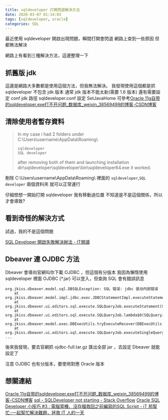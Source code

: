 ```yaml
---
title: sqldeveloper 打開閃退解決方法
date: 2020-03-07 01:14:03
tags: [sqldeveloper, oracle]
categories: SQL
---
```


最近使用 sqldeveloper 開啟出現問題，瞬間打開會閃退
網路上查到一些原因
但都無法解決

<!--more-->

網路上有看到三種解決方法，這邊整理一下

## 抓舊版 jdk

這邊是網路大多數都是使用這個方法，但我無法解決。
我發現使用這個都是抓 sqldeveloper 不包含 jdk 版本
通常 jdk 版本不能太新(需要 1.6 版本)
還有需要設定 conf jdk 路徑
sqldeveloper.conf 設定 SetJavaHome
可參考[Oracle 11g自带的sqldeveloper.exe打不开问题_数据库_weixin_38569499的博客-CSDN博客](https://blog.csdn.net/weixin_38569499/article/details/80316277)

## 清除使用者暫存資料 


> In my case i had 2 folders under C:\Users\username\AppData\Roaming\
> 
>     sqldeveloper
>     SQL developer
> 
> after removing both of them and launching installation dir\sqldeveloper\sqldeveloper\bin\sqldeveloper64.exe it worked.


刪除 C:\Users\username\AppData\Roaming\ 裡面的 `sqldeveloper`,`SQL developer` 兩個資料夾
就可以正常運行

仔細想想一開始打開 sqldeveloper 我有移動過位置
不知道是不是這個關係，所以才會導致?

## 看到奇怪的解決方式

試過，我的不是這個問題

[SQL Developer 開啟失敗解決辦法 - IT閱讀](https://www.itread01.com/content/1544637086.html)

## Dbeaver 連 OJDBC 方法

Dbeaver 會導向官網叫你下載 OJDBC ，但這個有分版本
我因為懶惰使用 sqldeveloper 裡面 OJDBC (*.jar)
可以登入，但查詢 SQL 會有錯誤訊息

```
org.jkiss.dbeaver.model.sql.DBSQLException: SQL 错误: jdbc 驱动内部错误
	at org.jkiss.dbeaver.model.impl.jdbc.exec.JDBCStatementImpl.executeStatement(JDBCStatementImpl.java:134)
	at org.jkiss.dbeaver.ui.editors.sql.execute.SQLQueryJob.executeStatement(SQLQueryJob.java:486)
	at org.jkiss.dbeaver.ui.editors.sql.execute.SQLQueryJob.lambda$0(SQLQueryJob.java:424)
	at org.jkiss.dbeaver.model.exec.DBExecUtils.tryExecuteRecover(DBExecUtils.java:159)
	at org.jkiss.dbeaver.ui.editors.sql.execute.SQLQueryJob.executeSingleQuery(SQLQueryJob.java:416)
...
```

後來我發現，要去官網抓 ojdbc-full.tar.gz
匯出全部 jar ，去設定 Dbeaver 就能設定了

注意 OJDBC 也有分版本，要使用對應 Oracle 版本


## 想關連結

[Oracle 11g自带的sqldeveloper.exe打不开问题_数据库_weixin_38569499的博客-CSDN博客](https://blog.csdn.net/weixin_38569499/article/details/80316277)
[sql - SQLDeveloper not starting - Stack Overflow](https://stackoverflow.com/questions/22810318/sqldeveloper-not-starting)
[Oracle SQL Developer 小技巧 #3 : 電腦當機、沒存檔救回之前編寫的SQL Script - iT 邦幫忙::一起幫忙解決難題，拯救 IT 人的一天](https://ithelp.ithome.com.tw/articles/10198477)